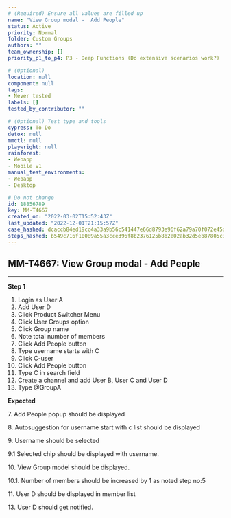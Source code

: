 ```yaml
---
# (Required) Ensure all values are filled up
name: "View Group modal -  Add People"
status: Active
priority: Normal
folder: Custom Groups
authors: ""
team_ownership: []
priority_p1_to_p4: P3 - Deep Functions (Do extensive scenarios work?)

# (Optional)
location: null
component: null
tags:
- Never tested
labels: []
tested_by_contributor: ""

# (Optional) Test type and tools
cypress: To Do
detox: null
mmctl: null
playwright: null
rainforest: 
- Webapp
- Mobile v1
manual_test_environments:
- Webapp
- Desktop

# Do not change
id: 18856789
key: MM-T4667
created_on: "2022-03-02T15:52:43Z"
last_updated: "2022-12-01T21:15:57Z"
case_hashed: dcaccb84ed19cc4a33a9b56c541447e66d8793e96f62a79a70f072e45d502a806f9e18b4111310b7aa3e22a2e0e134c6
steps_hashed: b549c716f10089a55a3cce396f8b2376125b8b2e02ab32d5eb87805c37d3b51d66a311d02ae180a3937d62cde916b7a2
---
```


<!-- (Auto-generated) Based on frontmatter's "key" and "name" -->

## MM-T4667: View Group modal - Add People

---

**Step 1**

1. Login as User A
2. Add User D
3. Click Product Switcher Menu
4. Click User Groups option
5. Click Group name
6. Note total number of members
7. Click Add People button
8. Type username starts with C
9. Click C-user
10. Click Add People button
11. Type C in search field
12. Create a channel and add User B, User C and User D
13. Type @GroupA

**Expected**

7\. Add People popup should be displayed

8\. Autosuggestion for username start with c list should be displayed

9\. Username should be selected

9.1 Selected chip should be displayed with username.

10\. View Group model should be displayed.

10.1. Number of members should be increased by 1 as noted step no:5

11\. User D should be displayed in member list

13\. User D should get notified.
